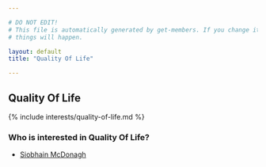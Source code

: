 ```yaml
---

# DO NOT EDIT!
# This file is automatically generated by get-members. If you change it, bad
# things will happen.

layout: default
title: "Quality Of Life"

---
```


## Quality Of Life

{% include interests/quality-of-life.md %}

### Who is interested in Quality Of Life?


* [Siobhain McDonagh](/members/siobhain-mcdonagh.html)
